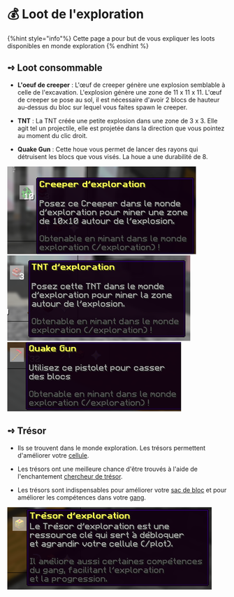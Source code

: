 # 💰 Loot de l'exploration

{%hint style="info"%}
Cette page a pour but de vous expliquer les loots disponibles en monde exploration
{% endhint %}

## **➺** Loot consommable

* **L'oeuf de creeper** : L'œuf de creeper génère une explosion semblable à celle de l'excavation. L'explosion génère une zone de 11 x 11 x 11. L'œuf de creeper se pose au sol, il est nécessaire d'avoir 2 blocs de hauteur au-dessus du bloc sur lequel vous faites spawn le creeper.

*  **TNT** : La TNT créée une petite explosion dans une zone de 3 x 3. Elle agit tel un projectile, elle est projetée dans la direction que vous pointez au moment du clic droit.

*  **Quake Gun** : Cette houe vous permet de lancer des rayons qui détruisent les blocs que vous visés. La houe a une durabilité de 8.

![](../ressources/exploration/creeper.png)   ![](../ressources/exploration/tnt.png)  
![](../ressources/exploration/Quakegun.png)

## **➺** Trésor

* Ils se trouvent dans le monde exploration. Les trésors permettent d'améliorer votre [cellule](../cellule.md).

* Les trésors ont une meilleure chance d'être trouvés à l'aide de l'enchantement [chercheur de trésor](mo/enchantements.md).

* Les trésors sont indispensables pour améliorer votre [sac de bloc](exploration_bag.md) et pour améliorer les compétences dans votre [gang](../gangs.md).

![](../ressources/exploration/tresor.png)
